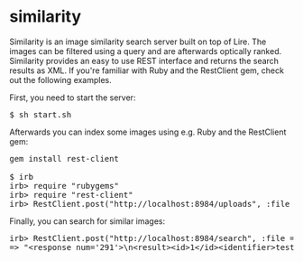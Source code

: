 
# similarity

Similarity is an image similarity search server built on top of Lire.
The images can be filtered using a query and are afterwards optically ranked.
Similarity provides an easy to use REST interface and returns the search results as XML.
If you're familiar with Ruby and the RestClient gem, check out the following examples.

First, you need to start the server:

<pre>
$ sh start.sh
</pre>

Afterwards you can index some images using e.g. Ruby and the RestClient gem:

<pre>
gem install rest-client

$ irb
irb> require "rubygems"
irb> require "rest-client"
irb> RestClient.post("http://localhost:8984/uploads", :file => File.new("test.jpg"), :text => "keywords", :id => 1) 
</pre>

Finally, you can search for similar images:

<pre>
irb> RestClient.post("http://localhost:8984/search", :file => File.new("reference.jpg"), :q => "keywords", :start => 0, :limit => 2)
=> "&lt;response num='291'&gt;\n&lt;result&gt;&lt;id&gt;1&lt;/id&gt;&lt;identifier&gt;test.jpg&lt;/identifier&gt;&lt;text&gt;keywords&lt;/text&gt;&lt;score&gt;0.46990407&gt;/score&gt;&lt;/result&gt;...&lt;/response&gt;\n"
</pre>

